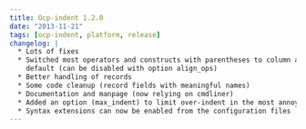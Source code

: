 ```yaml
---
title: Ocp-indent 1.2.0
date: "2013-11-21"
tags: [ocp-indent, platform, release]
changelog: |
  * Lots of fixes
  * Switched most operators and constructs with parentheses to column aligned by
    default (can be disabled with option align_ops)
  * Better handling of records
  * Some code cleanup (record fields with meaningful names)
  * Documentation and manpage (now relying on cmdliner)
  * Added an option (max_indent) to limit over-indent in the most annoying cases
  * Syntax extensions can now be enabled from the configuration files
---
```


